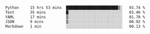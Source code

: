 <!--START_SECTION:waka-->

```txt
Python     15 hrs 53 mins  ███████████████████████▒░   93.74 %
Text       35 mins         █░░░░░░░░░░░░░░░░░░░░░░░░   03.46 %
YAML       17 mins         ▒░░░░░░░░░░░░░░░░░░░░░░░░   01.70 %
JSON       9 mins          ▒░░░░░░░░░░░░░░░░░░░░░░░░   00.92 %
Markdown   1 min           ░░░░░░░░░░░░░░░░░░░░░░░░░   00.13 %
```

<!--END_SECTION:waka-->
